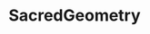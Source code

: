 ---
title: SacredGeometry
crosslinks:
- holofractal
- AlternativeHistory
- livven
- Echerdex
- DigitalCartel
- woahdude
---